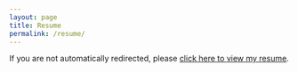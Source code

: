 ```yaml
---
layout: page
title: Resume
permalink: /resume/
---
```


<script>
window.location.href = '/files/cv_english_ds.pdf';
</script>

If you are not automatically redirected, please [click here to view my resume](/files/cv_english_ds.pdf).